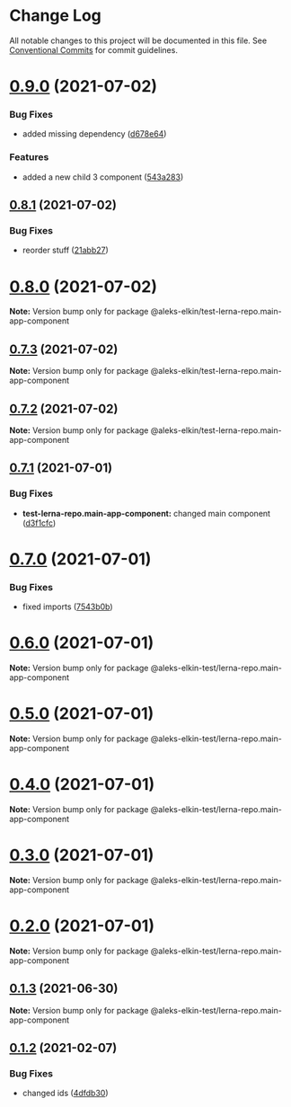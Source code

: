 # Change Log

All notable changes to this project will be documented in this file.
See [Conventional Commits](https://conventionalcommits.org) for commit guidelines.

# [0.9.0](https://github.com/aleks-elkin/lerna-github-actions/compare/v0.8.1...v0.9.0) (2021-07-02)


### Bug Fixes

* added missing dependency ([d678e64](https://github.com/aleks-elkin/lerna-github-actions/commit/d678e6478ed9332a1d60a96497b25cebee0d4ea8))


### Features

* added a new child 3 component ([543a283](https://github.com/aleks-elkin/lerna-github-actions/commit/543a2833157537f9c3ca835704e73c39f39f86a2))





## [0.8.1](https://github.com/aleks-elkin/lerna-github-actions/compare/v0.8.0...v0.8.1) (2021-07-02)


### Bug Fixes

* reorder stuff ([21abb27](https://github.com/aleks-elkin/lerna-github-actions/commit/21abb274d369e7c6dd9c92c1387664ae058db780))





# [0.8.0](https://github.com/aleks-elkin/lerna-github-actions/compare/v0.7.3...v0.8.0) (2021-07-02)

**Note:** Version bump only for package @aleks-elkin/test-lerna-repo.main-app-component





## [0.7.3](https://github.com/aleks-elkin/lerna-github-actions/compare/v0.7.2...v0.7.3) (2021-07-02)

**Note:** Version bump only for package @aleks-elkin/test-lerna-repo.main-app-component





## [0.7.2](https://github.com/aleks-elkin/lerna-github-actions/compare/v0.7.1...v0.7.2) (2021-07-02)

**Note:** Version bump only for package @aleks-elkin/test-lerna-repo.main-app-component





## [0.7.1](https://github.com/aleks-elkin/lerna-github-actions/compare/v0.7.0...v0.7.1) (2021-07-01)


### Bug Fixes

* **test-lerna-repo.main-app-component:** changed main component ([d3f1cfc](https://github.com/aleks-elkin/lerna-github-actions/commit/d3f1cfc930957604a915dcd4ef060331284bb27f))





# [0.7.0](https://github.com/aleks-elkin/lerna-github-actions/compare/v0.6.0...v0.7.0) (2021-07-01)


### Bug Fixes

* fixed imports ([7543b0b](https://github.com/aleks-elkin/lerna-github-actions/commit/7543b0b50b5f23c3894c78ff9b6d4ad6c70bf19c))





# [0.6.0](https://github.com/aleks-elkin/lerna-github-actions/compare/v0.5.0...v0.6.0) (2021-07-01)

**Note:** Version bump only for package @aleks-elkin-test/lerna-repo.main-app-component





# [0.5.0](https://github.com/aleks-elkin/lerna-github-actions/compare/v0.4.0...v0.5.0) (2021-07-01)

**Note:** Version bump only for package @aleks-elkin-test/lerna-repo.main-app-component





# [0.4.0](https://github.com/aleks-elkin/lerna-github-actions/compare/v0.3.0...v0.4.0) (2021-07-01)

**Note:** Version bump only for package @aleks-elkin-test/lerna-repo.main-app-component





# [0.3.0](https://github.com/aleks-elkin/lerna-github-actions/compare/v0.2.0...v0.3.0) (2021-07-01)

**Note:** Version bump only for package @aleks-elkin-test/lerna-repo.main-app-component





# [0.2.0](https://github.com/aleks-elkin/lerna-github-actions/compare/v0.1.3...v0.2.0) (2021-07-01)

**Note:** Version bump only for package @aleks-elkin-test/lerna-repo.main-app-component





## [0.1.3](https://github.com/aleks-elkin/lerna-github-actions/compare/v0.1.2...v0.1.3) (2021-06-30)

**Note:** Version bump only for package @aleks-elkin-test/lerna-repo.main-app-component





## [0.1.2](https://github.com/aleks-elkin/lerna-github-actions/compare/v0.1.1...v0.1.2) (2021-02-07)


### Bug Fixes

* changed ids ([4dfdb30](https://github.com/aleks-elkin/lerna-github-actions/commit/4dfdb3052f540e3821902f833978d7ccc57712bc))
